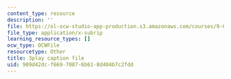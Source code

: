```yaml
---
content_type: resource
description: ''
file: https://ol-ocw-studio-app-production.s3.amazonaws.com/courses/9-00-introduction-to-psychology-fall-2004/909d42dcf66970876b618d404b7c2fdd_10493.srt
file_type: application/x-subrip
learning_resource_types: []
ocw_type: OCWFile
resourcetype: Other
title: 3play caption file
uid: 909d42dc-f669-7087-6b61-8d404b7c2fdd
---
```


